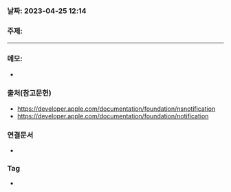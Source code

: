 ### 날짜: 2023-04-25 12:14

### 주제: 
---
### 메모: 
- 

### 출처(참고문헌) 
- https://developer.apple.com/documentation/foundation/nsnotification
- https://developer.apple.com/documentation/foundation/notification

### 연결문서 
- 

### Tag
- 